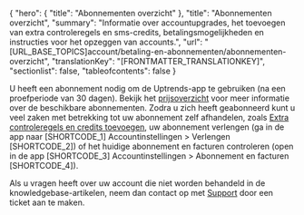 {
  "hero": {
    "title": "Abonnementen overzicht"
  },
  "title": "Abonnementen overzicht",
  "summary": "Informatie over accountupgrades, het toevoegen van extra controleregels en sms-credits, betalingsmogelijkheden en instructies voor het opzeggen van accounts.",
  "url": "[URL_BASE_TOPICS]account/betaling-en-abonnementen/abonnementen-overzicht",
  "translationKey": "[FRONTMATTER_TRANSLATIONKEY]",
  "sectionlist": false,
  "tableofcontents": false
}

U heeft een abonnement nodig om de Uptrends-app te gebruiken (na een proefperiode van 30 dagen). Bekijk het [prijsoverzicht]([LINK_URL_1]) voor meer informatie over de beschikbare abonnementen.
Zodra u zich heeft geabonneerd kunt u veel zaken met betrekking tot uw abonnement zelf afhandelen, zoals [Extra controleregels en credits toevoegen]([LINK_URL_2]), uw abonnement verlengen (ga in de app naar [SHORTCODE_1] Accountinstellingen > Verlengen [SHORTCODE_2]) of het huidige abonnement en facturen controleren (open in de app [SHORTCODE_3] Accountinstellingen > Abonnement en facturen [SHORTCODE_4]).

Als u vragen heeft over uw account die niet worden behandeld in de knowledgebase-artikelen, neem dan contact op met [Support]([LINK_URL_3]) door een ticket aan te maken.
